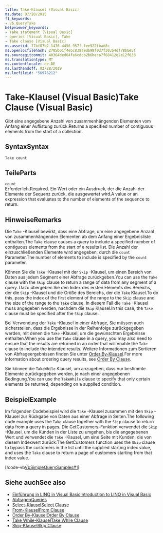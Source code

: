 ```yaml
---
title: Take-Klausel (Visual Basic)
ms.date: 07/20/2015
f1_keywords:
- vb.QueryTake
helpviewer_keywords:
- Take statement [Visual Basic]
- queries [Visual Basic], Take
- Take clause [Visual Basic]
ms.assetid: 77bf87b2-1476-4456-957f-fee922fbad8c
ms.openlocfilehash: 2705b61f4ebc839a9db98f037f303b4df78bbe5f
ms.sourcegitcommit: 40364ded04fa6cdcb2b6beca7f68412e2e12f633
ms.translationtype: MT
ms.contentlocale: de-DE
ms.lasthandoff: 02/28/2019
ms.locfileid: "56976212"
---
```

# <a name="take-clause-visual-basic"></a><span data-ttu-id="94874-102">Take-Klausel (Visual Basic)</span><span class="sxs-lookup"><span data-stu-id="94874-102">Take Clause (Visual Basic)</span></span>
<span data-ttu-id="94874-103">Gibt eine angegebene Anzahl von zusammenhängenden Elementen vom Anfang einer Auflistung zurück.</span><span class="sxs-lookup"><span data-stu-id="94874-103">Returns a specified number of contiguous elements from the start of a collection.</span></span>  
  
## <a name="syntax"></a><span data-ttu-id="94874-104">Syntax</span><span class="sxs-lookup"><span data-stu-id="94874-104">Syntax</span></span>  
  
```  
Take count  
```  
  
## <a name="parts"></a><span data-ttu-id="94874-105">Teile</span><span class="sxs-lookup"><span data-stu-id="94874-105">Parts</span></span>  
 `count`  
 <span data-ttu-id="94874-106">Erforderlich.</span><span class="sxs-lookup"><span data-stu-id="94874-106">Required.</span></span> <span data-ttu-id="94874-107">Ein Wert oder ein Ausdruck, der die Anzahl der Elemente der Sequenz zurück, die ausgewertet wird.</span><span class="sxs-lookup"><span data-stu-id="94874-107">A value or an expression that evaluates to the number of elements of the sequence to return.</span></span>  
  
## <a name="remarks"></a><span data-ttu-id="94874-108">Hinweise</span><span class="sxs-lookup"><span data-stu-id="94874-108">Remarks</span></span>  
 <span data-ttu-id="94874-109">Die `Take` -Klausel bewirkt, dass eine Abfrage, um eine angegebene Anzahl von zusammenhängenden Elementen ab dem Anfang einer Ergebnisliste enthalten.</span><span class="sxs-lookup"><span data-stu-id="94874-109">The `Take` clause causes a query to include a specified number of contiguous elements from the start of a results list.</span></span> <span data-ttu-id="94874-110">Die Anzahl der einzuschließenden Elemente wird angegeben, durch die `count` Parameter.</span><span class="sxs-lookup"><span data-stu-id="94874-110">The number of elements to include is specified by the `count` parameter.</span></span>  
  
 <span data-ttu-id="94874-111">Können Sie die `Take` -Klausel mit der `Skip` -Klausel, um einen Bereich von Daten aus jedem Segment einer Abfrage zurückgeben.</span><span class="sxs-lookup"><span data-stu-id="94874-111">You can use the `Take` clause with the `Skip` clause to return a range of data from any segment of a query.</span></span> <span data-ttu-id="94874-112">Dazu übergeben Sie den Index des ersten Elements des Bereichs, der die `Skip` -Klausel und die Größe des Bereichs, der die `Take` Klausel.</span><span class="sxs-lookup"><span data-stu-id="94874-112">To do this, pass the index of the first element of the range to the `Skip` clause and the size of the range to the `Take` clause.</span></span> <span data-ttu-id="94874-113">In diesem Fall die `Take` -Klausel muss angegeben werden, nachdem die `Skip` Klausel.</span><span class="sxs-lookup"><span data-stu-id="94874-113">In this case, the `Take` clause must be specified after the `Skip` clause.</span></span>  
  
 <span data-ttu-id="94874-114">Bei Verwendung der `Take` -Klausel in einer Abfrage, Sie müssen auch sicherstellen, dass die Ergebnisse in der Reihenfolge zurückgegeben werden, mit denen die `Take` -Klausel, um die gewünschten Ergebnisse enthalten.</span><span class="sxs-lookup"><span data-stu-id="94874-114">When you use the `Take` clause in a query, you may also need to ensure that the results are returned in an order that will enable the `Take` clause to include the intended results.</span></span> <span data-ttu-id="94874-115">Weitere Informationen zum Sortieren von Abfrageergebnissen finden Sie unter [Order By-Klausel](../../../visual-basic/language-reference/queries/order-by-clause.md).</span><span class="sxs-lookup"><span data-stu-id="94874-115">For more information about ordering query results, see [Order By Clause](../../../visual-basic/language-reference/queries/order-by-clause.md).</span></span>  
  
 <span data-ttu-id="94874-116">Sie können die `TakeWhile` Klausel, um anzugeben, dass nur bestimmte Elemente zurückgegeben werden, je nach einer angegebenen Bedingung.</span><span class="sxs-lookup"><span data-stu-id="94874-116">You can use the `TakeWhile` clause to specify that only certain elements be returned, depending on a supplied condition.</span></span>  
  
## <a name="example"></a><span data-ttu-id="94874-117">Beispiel</span><span class="sxs-lookup"><span data-stu-id="94874-117">Example</span></span>  
 <span data-ttu-id="94874-118">Im folgenden Codebeispiel wird die `Take` -Klausel zusammen mit den `Skip` -Klausel zur Rückgabe von Daten aus einer Abfrage in Seiten.</span><span class="sxs-lookup"><span data-stu-id="94874-118">The following code example uses the `Take` clause together with the `Skip` clause to return data from a query in pages.</span></span> <span data-ttu-id="94874-119">Die GetCustomers-Funktion verwendet die `Skip` -Klausel, um die Kunden in der Liste zu umgehen, bis die angegebenen Wert und verwendet die `Take` -Klausel, um eine Seite mit Kunden, die von diesem Indexwert zurück.</span><span class="sxs-lookup"><span data-stu-id="94874-119">The GetCustomers function uses the `Skip` clause to bypass the customers in the list until the supplied starting index value, and uses the `Take` clause to return a page of customers starting from that index value.</span></span>  
  
 [!code-vb[VbSimpleQuerySamples#1](~/samples/snippets/visualbasic/VS_Snippets_VBCSharp/VbSimpleQuerySamples/VB/QuerySamples1.vb#1)]  
  
## <a name="see-also"></a><span data-ttu-id="94874-120">Siehe auch</span><span class="sxs-lookup"><span data-stu-id="94874-120">See also</span></span>
- [<span data-ttu-id="94874-121">Einführung in LINQ in Visual Basic</span><span class="sxs-lookup"><span data-stu-id="94874-121">Introduction to LINQ in Visual Basic</span></span>](../../../visual-basic/programming-guide/language-features/linq/introduction-to-linq.md)
- [<span data-ttu-id="94874-122">Abfragen</span><span class="sxs-lookup"><span data-stu-id="94874-122">Queries</span></span>](../../../visual-basic/language-reference/queries/index.md)
- [<span data-ttu-id="94874-123">Select-Klausel</span><span class="sxs-lookup"><span data-stu-id="94874-123">Select Clause</span></span>](../../../visual-basic/language-reference/queries/select-clause.md)
- [<span data-ttu-id="94874-124">From-Klausel</span><span class="sxs-lookup"><span data-stu-id="94874-124">From Clause</span></span>](../../../visual-basic/language-reference/queries/from-clause.md)
- [<span data-ttu-id="94874-125">Order By-Klausel</span><span class="sxs-lookup"><span data-stu-id="94874-125">Order By Clause</span></span>](../../../visual-basic/language-reference/queries/order-by-clause.md)
- [<span data-ttu-id="94874-126">Take While-Klausel</span><span class="sxs-lookup"><span data-stu-id="94874-126">Take While Clause</span></span>](../../../visual-basic/language-reference/queries/take-while-clause.md)
- [<span data-ttu-id="94874-127">Skip-Klausel</span><span class="sxs-lookup"><span data-stu-id="94874-127">Skip Clause</span></span>](../../../visual-basic/language-reference/queries/skip-clause.md)
